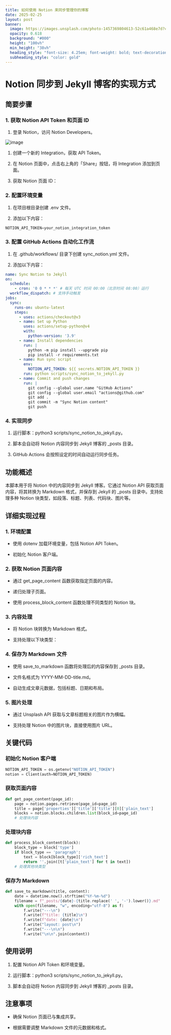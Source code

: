 ```yaml
---
title: 如何使用 Notion 来同步管理你的博客
date: 2025-02-25
layout: post
banner:
  image: https://images.unsplash.com/photo-1457369804613-52c61a468e7d?crop=entropy&cs=tinysrgb&fit=max&fm=jpg&ixid=M3w2OTIwMzJ8MHwxfHJhbmRvbXx8fHx8fHx8fDE3NDA1MjE4OTR8&ixlib=rb-4.0.3&q=80&w=1080
  opacity: 0.618
  background: "#000"
  height: "100vh"
  min_height: "38vh"
  heading_style: "font-size: 4.25em; font-weight: bold; text-decoration: underline"
  subheading_style: "color: gold"
---
```


# Notion 同步到 Jekyll 博客的实现方式

## 简要步骤

### 1. 获取 Notion API Token 和页面 ID

1. 登录 Notion，访问 Notion Developers。

![image](https://prod-files-secure.s3.us-west-2.amazonaws.com/a7a0cc5a-89b9-4cda-8686-1fba0ca52f40/d19c1afe-dea5-4312-9333-786b0ba83054/image.png?X-Amz-Algorithm=AWS4-HMAC-SHA256&X-Amz-Content-Sha256=UNSIGNED-PAYLOAD&X-Amz-Credential=ASIAZI2LB466WRYKV465%2F20250225%2Fus-west-2%2Fs3%2Faws4_request&X-Amz-Date=20250225T221814Z&X-Amz-Expires=3600&X-Amz-Security-Token=IQoJb3JpZ2luX2VjEBUaCXVzLXdlc3QtMiJIMEYCIQC5mGDjKab5Z0dv1MO2Zs54iJsFmPgr2DaKTO%2FYDLXGyAIhAM0bBlmeL9Ey5RQ6BNTkusJKme7pm4r7Ovuf32MF8WSYKv8DCE4QABoMNjM3NDIzMTgzODA1Igwr0g3znz0JVyAX43oq3AMDB9JArm9KRGNjCihFoArFxMxcnwlE3AlovjmUKQfRAjLEkrqSIq8MXCGwYojkD%2FKWOuIxHpseFI6JLx%2B%2BePQG4dPWbOzVEg0i4m%2Bdg01A3rQOloiLnEokVK4tORtLa7KEmvNrYxrsL9ahP%2BYjPcyghSzhaoytQb7FPJfWCGXYl%2BJJWDa%2Fml%2FYwJh6Prxl7X3GBu0Nj3BY%2BjBn4JoTzmw%2BkoY8tZW%2F%2BcWvpiLGUEhql3B9RlZ59yOTxf%2BXA8lnUDO9c14B4lTrfqMgN3DWVFqOhI0smfKy9XNKSn8rHB%2FYrYvfTiPvJQ%2BypdMZ0Dq1%2Bb99JVXtNrPnYMy0rR%2FvFhGrBm0HGeFDWZ9TcHNyv7bThRlxb7hTtWS1W1%2FV0SnMVqjDScEf2htKFuAvylV6VuL1h9m0HjwnOfyhh6PyCFVKRE0spHVDuBQfPCFeemHJpTvJzUMSaKEBjTh%2FtsQj8L0mzNYuXt3jsl35ki83p7oJH6AqR5Olgd36enmS1xANwhFYmnuQkfyHc0QYMqVg%2Fh3u0A3mjKplFu%2FSeC99fqJoePALsOicW73xIz7SrpwExnAvs4b4yoYEBfrD9pzlT4vhhjk%2FbdGRAUuAv3UCpbNSBw0XWdpFWyjP7Y052DCD5Pi9BjqkAQzyqCHrCckAjYNvjzE1B0YMyHsxjBldbh7qJ7py7lGgUkOHKH3z2IsCOZHjVCBL%2F4j3djt96hgV4P7wK9FQ7q3seeDhhW0W0cEtBNrFmwjUr%2BFLQ%2FJH3MPsK33TL2Tpejz9yFk72NadF8WWnpMXEL%2FUX%2BVfsG%2BbrIX%2FoLD34q%2B55QaHNx2d3shBsPcRkILICZBkBt6%2FY2a0jJCZKw4giSr1WfOx&X-Amz-Signature=0bade5989c48b8527f5948eb6dfe89af4d3505ec32ac83fc137400be2614487f&X-Amz-SignedHeaders=host&x-id=GetObject)

1. 创建一个新的 Integration，获取 API Token。

1. 在 Notion 页面中，点击右上角的「Share」按钮，将 Integration 添加到页面。

1. 获取 Notion 页面 ID：


### 2. 配置环境变量

1. 在项目根目录创建 .env 文件。

1. 添加以下内容：

```javascript
NOTION_API_TOKEN=your_notion_integration_token
```

### 3. 配置 GitHub Actions 自动化工作流

1. 在 .github/workflows/ 目录下创建 sync_notion.yml 文件。

1. 添加以下内容：

```yaml
name: Sync Notion to Jekyll
on:
  schedule:
    - cron: '0 0 * * *' # 每天 UTC 时间 00:00（北京时间 08:00）运行
  workflow_dispatch: # 支持手动触发
jobs:
  sync:
    runs-on: ubuntu-latest
    steps:
      - uses: actions/checkout@v3
      - name: Set up Python
        uses: actions/setup-python@v4
        with:
          python-version: '3.9'
      - name: Install dependencies
        run: |
          python -m pip install --upgrade pip
          pip install -r requirements.txt
      - name: Run sync script
        env:
          NOTION_API_TOKEN: ${{ secrets.NOTION_API_TOKEN }}
        run: python scripts/sync_notion_to_jekyll.py
      - name: Commit and push changes
        run: |
          git config --global user.name "GitHub Actions"
          git config --global user.email "actions@github.com"
          git add .
          git commit -m "Sync Notion content"
          git push
```

### 4. 实现同步

1. 运行脚本：python3 scripts/sync_notion_to_jekyll.py。

1. 脚本会自动将 Notion 内容同步到 Jekyll 博客的 _posts 目录。

1. GitHub Actions 会按照设定的时间自动运行同步任务。

## 功能概述

本脚本用于将 Notion 中的内容同步到 Jekyll 博客。它通过 Notion API 获取页面内容，将其转换为 Markdown 格式，并保存到 Jekyll 的 _posts 目录中。支持处理多种 Notion 块类型，如段落、标题、列表、代码块、图片等。

## 详细实现过程

### 1. 环境配置

- 使用 dotenv 加载环境变量，包括 Notion API Token。

- 初始化 Notion 客户端。

### 2. 获取 Notion 页面内容

- 通过 get_page_content 函数获取指定页面的内容。

- 递归处理子页面。

- 使用 process_block_content 函数处理不同类型的 Notion 块。

### 3. 内容处理

- 将 Notion 块转换为 Markdown 格式。

- 支持处理以下块类型：


### 4. 保存为 Markdown 文件

- 使用 save_to_markdown 函数将处理后的内容保存到 _posts 目录。

- 文件名格式为 YYYY-MM-DD-title.md。

- 自动生成文章元数据，包括标题、日期和布局。

### 5. 图片处理

- 通过 Unsplash API 获取与文章标题相关的图片作为横幅。

- 支持处理 Notion 中的图片块，直接使用图片 URL。

## 关键代码

### 初始化 Notion 客户端

```python
NOTION_API_TOKEN = os.getenv("NOTION_API_TOKEN")
notion = Client(auth=NOTION_API_TOKEN)
```

### 获取页面内容

```python
def get_page_content(page_id):
    page = notion.pages.retrieve(page_id=page_id)
    title = page['properties']['title']['title'][0]['plain_text']
    blocks = notion.blocks.children.list(block_id=page_id)
    # 处理块内容
```

### 处理块内容

```python
def process_block_content(block):
    block_type = block['type']
    if block_type == 'paragraph':
        text = block[block_type]['rich_text']
        return ''.join([t['plain_text'] for t in text])
    # 处理其他块类型
```

### 保存为 Markdown

```python
def save_to_markdown(title, content):
    date = datetime.now().strftime("%Y-%m-%d")
    filename = f"_posts/{date}-{title.replace(' ', '-').lower()}.md"
    with open(filename, "w", encoding="utf-8") as f:
        f.write("---\n")
        f.write(f"title: {title}\n")
        f.write(f"date: {date}\n")
        f.write("layout: post\n")
        f.write("---\n\n")
        f.write("\n\n".join(content))
```

## 使用说明

1. 配置 Notion API Token 和环境变量。

1. 运行脚本：python3 scripts/sync_notion_to_jekyll.py。

1. 脚本会自动将 Notion 内容同步到 Jekyll 博客的 _posts 目录。

## 注意事项

- 确保 Notion 页面已与集成共享。

- 根据需要调整 Markdown 文件的元数据和格式。